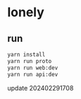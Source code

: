 # lonely

## run

```bash
yarn install
yarn run proto
yarn run web:dev
yarn run api:dev
```

update 202402291708